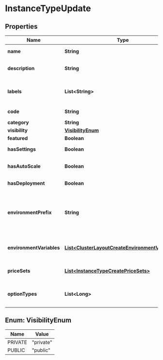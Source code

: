 

# InstanceTypeUpdate

## Properties

Name | Type | Description | Notes
------------ | ------------- | ------------- | -------------
**name** | **String** | Instance type name |  [optional]
**description** | **String** | Instance type description |  [optional]
**labels** | **List&lt;String&gt;** | Array of label strings, can be used for filtering. |  [optional]
**code** | **String** | Instance type code |  [optional]
**category** | **String** | Category |  [optional]
**visibility** | [**VisibilityEnum**](#VisibilityEnum) | Visibility |  [optional]
**featured** | **Boolean** | Featured |  [optional]
**hasSettings** | **Boolean** | Enable Settings |  [optional]
**hasAutoScale** | **Boolean** | Enable Scaling (Horizontal) |  [optional]
**hasDeployment** | **Boolean** | Supports Deployments |  [optional]
**environmentPrefix** | **String** | Environment Prefix, can be used to make exported evars unique. |  [optional]
**environmentVariables** | [**List&lt;ClusterLayoutCreateEnvironmentVariables&gt;**](ClusterLayoutCreateEnvironmentVariables.md) | Array of instance type env variables. |  [optional]
**priceSets** | [**List&lt;InstanceTypeCreatePriceSets&gt;**](InstanceTypeCreatePriceSets.md) | Array of price set objects |  [optional]
**optionTypes** | **List&lt;Long&gt;** | Array of instance type option type IDs |  [optional]



## Enum: VisibilityEnum

Name | Value
---- | -----
PRIVATE | &quot;private&quot;
PUBLIC | &quot;public&quot;



